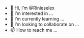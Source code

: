 - 👋 Hi, I’m @Rinieselex
- 👀 I’m interested in ...
- 🌱 I’m currently learning ...
- 💞️ I’m looking to collaborate on ...
- 📫 How to reach me ...

<!---
Rinieselex/Rinieselex is a ✨ special ✨ repository because its `README.md` (this file) appears on your GitHub profile.
You can click the Preview link to take a look at your changes.
--->
